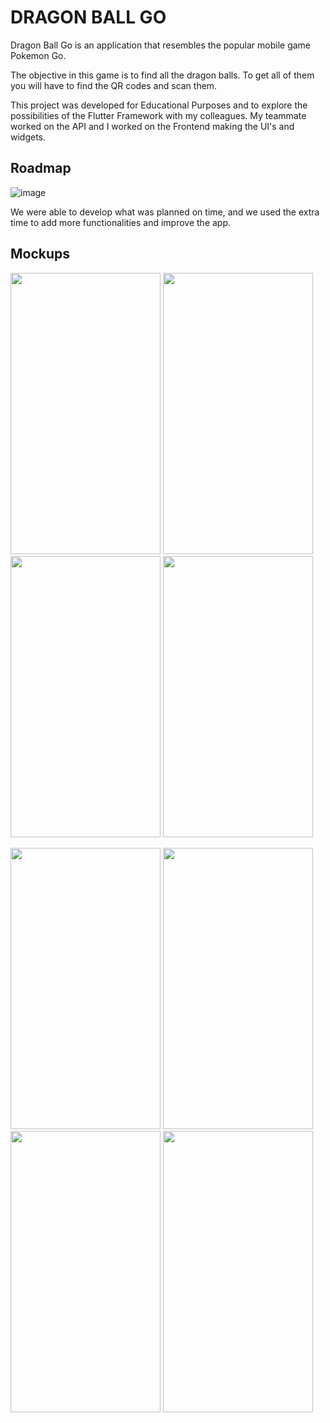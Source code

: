 # DRAGON BALL GO

Dragon Ball Go is an application that resembles the popular mobile game Pokemon Go.

The objective in this game is to find all the dragon balls. To get all of them you will have to find the QR codes and scan them.

This project was developed for Educational Purposes and to explore the possibilities of the Flutter Framework with my colleagues. My teammate worked on the API and I worked on the Frontend making the UI's and widgets.

## Roadmap

![image](https://user-images.githubusercontent.com/72877797/134384541-c4121bf8-a0ff-4dbe-b410-5780c914c4f7.png)

We were able to develop what was planned on time, and we used the extra time to add more functionalities and improve the app.

## Mockups

<img src="https://user-images.githubusercontent.com/72877797/134386666-40470a5a-c521-4baa-863b-9ba2fa76335d.png" width="240" height="450"> <img src="https://user-images.githubusercontent.com/72877797/134386698-669bf632-6eca-4970-995c-90df4cd629d9.png" width="240" height="450"> <img src="https://user-images.githubusercontent.com/72877797/134386724-8c45cc6e-863a-42b2-9fca-0db072efc693.png" width="240" height="450"> <img src="https://user-images.githubusercontent.com/72877797/134386744-d99392d4-89fa-47ff-8f1f-cbea4d2d3c83.png" width="240" height="450">

<img src="https://user-images.githubusercontent.com/72877797/134388672-8690794b-8259-4695-9229-65188aaf3f35.png" width="240" height="450"> <img src="https://user-images.githubusercontent.com/72877797/134388754-0e6edee9-833d-4ded-80de-4267eea64978.png" width="240" height="450"> <img src="https://user-images.githubusercontent.com/72877797/134388851-50e8062d-c193-4fd4-990d-d1d3bcac9366.png" width="240" height="450"> <img src="https://user-images.githubusercontent.com/72877797/134388923-c6d93f5e-c1f9-4a78-9325-24b99a9c8863.png" width="240" height="450">
